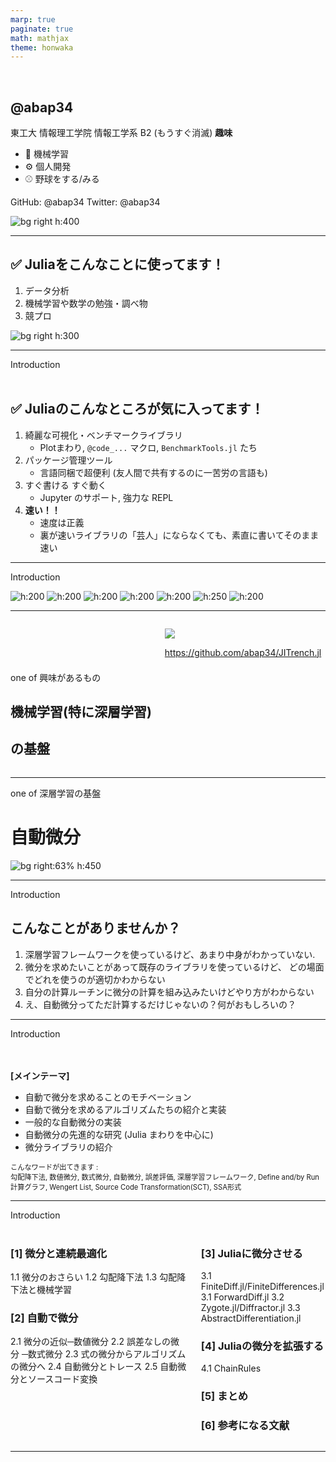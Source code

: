```yaml
---
marp: true
paginate: true
math: mathjax
theme: honwaka
---
```


<!-- _header: 自己紹介-->

<br>

## @abap34
東工大 情報理工学院 情報工学系 B2 
(もうすぐ消滅)
**趣味**
- :robot: 機械学習
- :gear: 個人開発
- :baseball: 野球をする/みる

GitHub: @abap34
Twitter: @abap34

![bg right h:400](../img/abap34.png)


---

<!-- _header: 自己紹介 -->


<!-- ![bg right h:600](img/lang.png) -->

## ✅ Juliaをこんなことに使ってます！

1. データ分析
2. 機械学習や数学の勉強・調べ物
3. 競プロ


![bg right h:300](../img/jl_demo.gif)



---

<!-- _header: 自己紹介 -->

<div class="section"> Introduction </div>


<br>

## ✅ Juliaのこんなところが気に入ってます！

1. 綺麗な可視化・ベンチマークライブラリ
   - Plotまわり, `@code_...` マクロ, `BenchmarkTools.jl`  たち
2. パッケージ管理ツール
   - 言語同梱で超便利 (友人間で共有するのに一苦労の言語も)
3. すぐ書ける すぐ動く
   - Jupyter のサポート, 強力な REPL
4. **速い！！**
   - 速度は正義
   - 裏が速いライブラリの「芸人」にならなくても、素直に書いてそのまま速い

---

<!-- _header: Julia を使って解かれた・書かれたレポートたち -->

<div class="section"> Introduction </div>

![h:200](../img/anim.gif)  ![h:200](../img/image-13.png)  ![h:200](../img/train_drop.gif)  ![h:200](../img/image-14.png) ![h:200](../img/basic-norsurface.gif)  ![h:250](../img/fitting_history.gif) ![h:200](../img/gd1.gif)

---


<!-- _header: 今日のお話 -->



<div class="columns">


<div>

<br>

<br>
<br>
<br>



one of 興味があるもの

## **機械学習(特に深層学習)**
## **の基盤**




</div>


<div>

![](../img/jitrench.png)

<div class="center">



https://github.com/abap34/JITrench.jl

</div>


</div>


</div>


---


<!-- _header: 今日のお話 -->




one of 深層学習の基盤

# **自動微分** 

![bg right:63% h:450](../img/plt1.png)




---

<!-- _header: 今日話すこと -->

<div class="section"> Introduction </div>

## こんなことがありませんか？

1. 深層学習フレームワークを使っているけど、あまり中身がわかっていない.
2. 微分を求めたいことがあって既存のライブラリを使っているけど、
どの場面でどれを使うのが適切かわからない
3. 自分の計算ルーチンに微分の計算を組み込みたいけどやり方がわからない
4. え、自動微分ってただ計算するだけじゃないの？何がおもしろいの？

---

<!-- _header: 今日話すこと -->

<div class="section"> Introduction </div>

<br>

<br>


<div class="proof">

**[メインテーマ]**

- 自動で微分を求めることのモチベーション
- 自動で微分を求めるアルゴリズムたちの紹介と実装
- 一般的な自動微分の実装
- 自動微分の先進的な研究 (Julia まわりを中心に)
- 微分ライブラリの紹介



</div>


<div style="font-size: 0.8em;">

こんなワードが出てきます :  
勾配降下法, 数値微分, 数式微分, 自動微分, 誤差評価, 深層学習フレームワーク, Define and/by Run
計算グラフ, Wengert List, Source Code Transformation(SCT), SSA形式

</div>  




---

<!-- _header: おしながき -->

<div class="section"> Introduction </div>

<br>

<div class="columns">

<div>

### [1] 微分と連続最適化
1.1 微分のおさらい
1.2 勾配降下法
1.3 勾配降下法と機械学習

### [2] 自動で微分
2.1 微分の近似─数値微分 
2.2 誤差なしの微分 ─数式微分
2.3 式の微分からアルゴリズムの微分へ 
2.4 自動微分とトレース
2.5 自動微分とソースコード変換

</div>


<div>


### [3] Juliaに微分させる
3.1 FiniteDiff.jl/FiniteDifferences.jl
3.1 ForwardDiff.jl
3.2 Zygote.jl/Diffractor.jl
3.3 AbstractDifferentiation.jl

### [4] Juliaの微分を拡張する
4.1 ChainRules

### [5] まとめ 
### [6] 参考になる文献



</div>

</div>


---